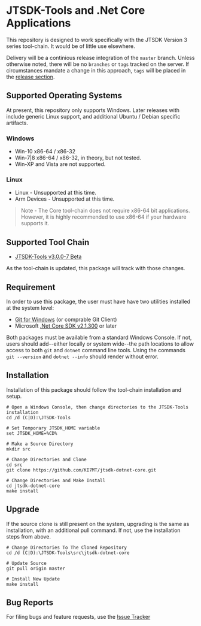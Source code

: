 # JTSDK-Tools and .Net Core Applications
This repository is designed to work specifically with the JTSDK Version 3 series
tool-chain. It would be of little use elsewhere.

Delivery will be a continious release integration of the `master` branch. Unless
otherwise noted, there will be no `branches` or `tags` tracked on the server. If
circumstances mandate a change in this approach, `tags` will be placed in the
[release section](https://github.com/KI7MT/jtsdk-dotnet-core/releases).

## Supported Operating Systems
At present, this repository only supports Windows. Later releases with include
generic Linux support, and additional Ubuntu / Debian specific artifacts.

### Windows
* Win-10 x86-64 / x86-32
* Win-7|8 x86-64 / x86-32, in theory, but not tested.
* Win-XP and Vista are not supported.

### Linux
* Linux - Unsupported at this time.
* Arm Devices - Unsupported at this time.

>Note - The Core tool-chain does not require x86-64 bit applications. However,
it is highly recommended to use x86-64 if your hardware supports it.

## Supported Tool Chain
* [JTSDK-Tools v3.0.0-7 Beta](https://sourceforge.net/projects/jtsdk/files/win32/3.0.0/beta-testing/)

As the tool-chain is updated, this package will track with those changes.

## Requirement
In order to use this package, the user must have have two utilities installed at
the system level:
* [Git for Windows](https://git-scm.com/) (or comprable Git Client)
* Microsoft [.Net Core SDK v2.1.300](https://www.microsoft.com/net/download/windows)
or later

Both packages must be available from a standard Windows Console. If not, users
should add--either locally or system wide--the path locations to allow access to
both `git` and `dotnet` command line tools. Using the commands `git --version`
and `dotnet --info` should render without error.

## Installation
Installation of this package should follow the tool-chain installation and
setup.

```
# Open a Windows Console, then change directories to the JTSDK-Tools installation
cd /d (C|D):\JTSDK-Tools

# Set Temporary JTSDK_HOME variable
set JTSDK_HOME=%CD%

# Make a Source Directory
mkdir src

# Change Directories and Clone
cd src
git clone https://github.com/KI7MT/jtsdk-dotnet-core.git

# Change Directories and Make Install
cd jtsdk-dotnet-core
make install
```

## Upgrade
If the source clone is still present on the system, upgrading is the same as
installation, with an additional pull command. If not, use the installation steps
from above.
```
# Change Directories To The Cloned Repository
cd /d (C|D):\JTSDK-Tools\src\jtsdk-dotnet-core

# Update Source
git pull origin master

# Install New Update
make install
```

## Bug Reports
For filing bugs and feature requests, use the [Issue Tracker](https://github.com/KI7MT/jtsdk-dotnet-core/issues)

